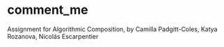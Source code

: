 # comment_me
Assignment for Algorithmic Composition, by Camilla Padgitt-Coles, Katya Rozanova, Nicolás Escarpentier
